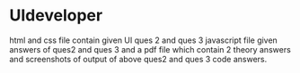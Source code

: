 # UIdeveloper
html and css file contain given UI
ques 2 and ques 3 javascript file given answers of ques2 and ques 3
and a pdf file which contain 2 theory answers and screenshots of output of above ques2 and ques 3 code answers. 
